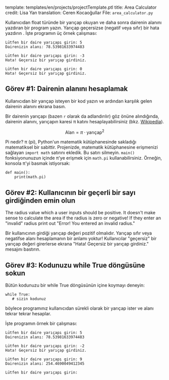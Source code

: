 template: templates/en/projects/projectTemplate.ptl
title: Area Calculator
credit: Lisa Yan
translation: Ceren Kocaoğullar
File: `area_calculator.py`

Kullanıcıdan float türünde bir yarıçap okuyan ve daha sonra dairenin alanını yazdıran bir program yazın. <span class = "blue"> Yarıçap geçersizse (negatif veya sıfır) bir hata yazdırın </span>. İşte programın üç örnek çalışması:

```
Lütfen bir daire yarıçapı girin: 5
Dairenizin alanı: 78.53981633974483
```

```
Lütfen bir daire yarıçapı girin: -3
Hata! Geçersiz bir yarıçap girdiniz.
```

```
Lütfen bir daire yarıçapı girin: 0
Hata! Geçersiz bir yarıçap girdiniz.
```

## Görev #1: Dairenin alanını hesaplamak

Kullanıcıdan bir yarıçap isteyen bir kod yazın ve ardından karşılık gelen dairenin alanını ekrana basın.

Bir dairenin yarıçapı (bazen `r` olarak da adlandırılır) göz önüne alındığında, dairenin alanını, yarıçapın karesi π katını hesaplayabilirsiniz (bkz. [Wikipedia](https://en.wikipedia.org/wiki/Area_of_a_circle)).

$$\text{Alan} = \pi \cdot \text{yarıçap} ^2$$

<!-- <center>
  <img style="width:500px;border: 1px solid #000000" src="{{pathToRoot}}img/projects/areaCalculator/area.png">
</center> -->

Pi nedir? π (pi), Python'un matematik kütüphanesinde sakladığı matematiksel bir sabittir. Projenizde, matematik kütüphanesine erişmenizi sağlayan `import math` satırını ekledik. Bu satırı silmeyin. `main()` fonksiyonunuzun içinde π'ye erişmek için `math.pi` kullanabilirsiniz. Örneğin, konsola π'yi basmak istiyorsak:

```
def main():
    print(math.pi)
```

## Görev #2: Kullanıcının bir <span class = "blue"> geçerli bir sayı </span> girdiğinden emin olun

The radius value which a user inputs should be positive. It doesn't make sense to calculate the area if the radius is zero or negative! If they enter an "invalid" radius print out "Error! You entered an invalid radius."

Bir kullanıcının girdiği yarıçap değeri pozitif olmalıdır. Yarıçap sıfır veya negatifse alanı hesaplamanın bir anlamı yoktur! Kullanıcılar "geçersiz" bir yarıçap değeri girerlerse ekrana "Hata! Geçersiz bir yarıçap girdiniz." mesajını bastırın.

## Görev #3: Kodunuzu <span class="blue">while True</span> döngüsüne sokun

Bütün kodunuzu bir while True döngüsünün içine koymayı deneyin:

```
while True:
   # sizin kodunuz
```

böylece programınız kullanıcıdan sürekli olarak bir yarıçap ister ve alanı tekrar tekrar hesaplar.

İşte programın örnek bir çalışması:

```
Lütfen bir daire yarıçapı girin: 5
Dairenizin alanı: 78.53981633974483

Lütfen bir daire yarıçapı girin: -2
Hata! Geçersiz bir yarıçap girdiniz.

Lütfen bir daire yarıçapı girin: 9
Dairenizin alanı: 254.4690049412345

Lütfen bir daire yarıçapı girin:
```
